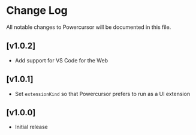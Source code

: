 # Change Log

All notable changes to Powercursor will be documented in this file.

## [v1.0.2]

- Add support for VS Code for the Web

## [v1.0.1]

- Set `extensionKind` so that Powercursor prefers to run as a UI extension

## [v1.0.0]

- Initial release

